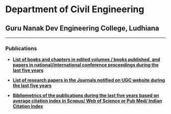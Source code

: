 # Department of Civil Engineering
## Guru Nanak Dev Engineering College, Ludhiana

---

### Publications



- **[List of books and chapters in edited volumes / books published, and papers in national/international conference proceedings during the last five years](P1.md)**

- **[List of research papers in the Journals notified on UGC website during the last five years](P2.md)**

- **[Bibliometrics of the publications during the last five years based on average citation index in Scopus/ Web of Science or Pub Med/ Indian Citation Index](P3.md)**					
